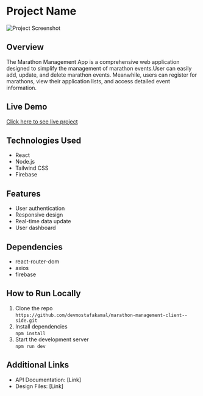 # Project Name

![Project Screenshot](./screenshot.png)

## Overview
The Marathon Management App is a comprehensive web application designed to simplify the management of marathon events.User can easily add, update, and delete marathon events. Meanwhile, users can register for marathons, view their application lists, and access detailed event information.

## Live Demo
[Click here to see live project](https://marathon-management-syst-2261d.web.app/)

## Technologies Used
- React
- Node.js
- Tailwind CSS
- Firebase

## Features
- User authentication
- Responsive design
- Real-time data update
- User dashboard

## Dependencies
- react-router-dom
- axios
- firebase

## How to Run Locally
1. Clone the repo  
   `https://github.com/devmostafakamal/marathon-management-client--side.git`  
2. Install dependencies  
   `npm install`  
3. Start the development server  
   `npm run dev`

## Additional Links
- API Documentation: [Link]
- Design Files: [Link]
